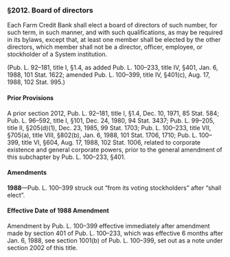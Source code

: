 ### §2012. Board of directors ###

Each Farm Credit Bank shall elect a board of directors of such number, for such term, in such manner, and with such qualifications, as may be required in its bylaws, except that, at least one member shall be elected by the other directors, which member shall not be a director, officer, employee, or stockholder of a System institution.

(Pub. L. 92–181, title I, §1.4, as added Pub. L. 100–233, title IV, §401, Jan. 6, 1988, 101 Stat. 1622; amended Pub. L. 100–399, title IV, §401(c), Aug. 17, 1988, 102 Stat. 995.)

#### Prior Provisions ####

A prior section 2012, Pub. L. 92–181, title I, §1.4, Dec. 10, 1971, 85 Stat. 584; Pub. L. 96–592, title I, §101, Dec. 24, 1980, 94 Stat. 3437; Pub. L. 99–205, title II, §205(d)(1), Dec. 23, 1985, 99 Stat. 1703; Pub. L. 100–233, title VII, §705(a), title VIII, §802(b), Jan. 6, 1988, 101 Stat. 1706, 1710; Pub. L. 100–399, title VI, §604, Aug. 17, 1988, 102 Stat. 1006, related to corporate existence and general corporate powers, prior to the general amendment of this subchapter by Pub. L. 100–233, §401.

#### Amendments ####

**1988**—Pub. L. 100–399 struck out “from its voting stockholders” after “shall elect”.

#### Effective Date of 1988 Amendment ####

Amendment by Pub. L. 100–399 effective immediately after amendment made by section 401 of Pub. L. 100–233, which was effective 6 months after Jan. 6, 1988, see section 1001(b) of Pub. L. 100–399, set out as a note under section 2002 of this title.